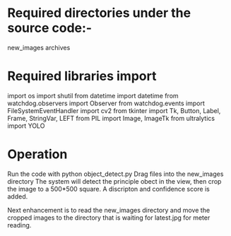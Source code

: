 Required directories under the source code:-
============================================
new_images
archives

Required libraries import
=========================
import os
import shutil
from datetime import datetime
from watchdog.observers import Observer
from watchdog.events import FileSystemEventHandler
import cv2
from tkinter import Tk, Button, Label, Frame, StringVar, LEFT
from PIL import Image, ImageTk
from ultralytics import YOLO

Operation
=========
Run the code with python object_detect.py
Drag files into the new_images directory
The system will detect the principle obect in the view, then crop the image to a 500*500 square. A discripton and confidence score is added.

Next enhancement is to read the new_images directory and move the cropped images to the directory that is waiting for latest.jpg for meter reading.
